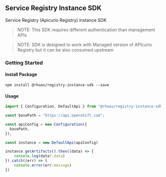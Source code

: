 ## Service Registry Instance SDK

Service Registry (Apicurio Registry) instance SDK

> NOTE: This SDK requires different authentication than management APIs

> NOTE: SDK is designed to work with Managed version of APIcurio Registry but it can be also consumed upstream

### Getting Started

#### Install Package

```
npm install @rhoas/registry-instance-sdk --save
```

#### Usage

```ts
import { Configuration, DefaultApi } from "@rhoas/registry-instance-sdk";

const basePath = "https://api.openshift.com";

const apiConfig = new Configuration({
  basePath,
});

const instance = new DefaultApi(apiConfig)

instance.getArtifacts().then((data) => {
    console.log(data?.data)
}).catch((err) => {
    console.error(err.message)
})
```
